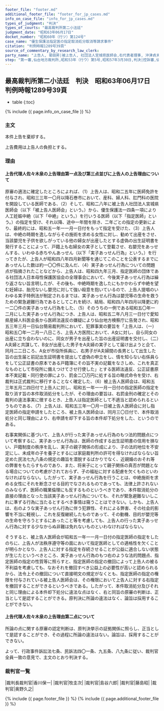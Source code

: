 ```yaml
---
footer_file: "footer.md"
additional_footer_file: "footer_for_jp_cases.md"
info_on_case_file: "info_for_jp_cases.md"
types_of_judgment: "判決"
types_of_courts: "最高裁判所第二小法廷"
judgment_date: "昭和63年06月17日"
docket_number: "昭和60年（行ツ）第124号"
case_name: "優生保護法指定医の指定取消処分取消等請求事件"
citation: "判例時報1289号39頁"
source_of_commentary_by_research_law_clerk:
party_name: "上告人, 菊田昇|被上告人, 社団法人宮城県医師会,右代表者理事, 沖津貞夫,被上告人, 国,右代表者法務大臣, 林田悠紀夫"
step: "第一審,仙台地方裁判所,昭和53年（行ウ）第5号,昭和57年3月30日,判決|控訴審,仙台高等裁判所,昭和57年（行コ）第2号,昭和60年3月29日,判決"
---
```


## 最高裁判所第二小法廷　判決　昭和63年06月17日　判例時報1289号39頁

* table
{:toc}

{% include {{ page.info_on_case_file }}  %}


















### 主文



本件上告を棄却する。

上告費用は上告人の負担とする。





### 理由



#### 上告代理人佐々木泉の上告理由第一点及び第三点並びに上告人の上告理由について

原審の適法に確定したところによれば、（1）上告人は、昭和二五年に医師免許を付与され、昭和三三年一〇月以降石巻市において、産科、婦人科、肛門科の医院を開設している医師である、（2）そして、昭和二八年に被上告人社団法人宮城県医師会（以下「被上告人医師会」という。）から、優生保護法一四条一項により人工妊娠中絶（以下「中絶」という。）を行いうる医師（以下「指定医師」という。）の指定を受け、それ以降、途中一年間を除き、二年ごとの指定の更新により、最終的には、昭和五一年一一月一日付をもって指定を受けた、（3）上告人は、中絶の時期を逸しながらその施術を求める女性に対し、勧めて出産をさせ、当該嬰児を子供を欲しがっている他の婦女が出産したとする虚偽の出生証明書を発行することによって、戸籍上も右婦女の実子として登載させ、右嬰児をあっせんする、いわゆる赤ちやんあっせん（以下「実子あっせん行為」という。）を行ってきたが、上告人が昭和四八年四月新聞等を通じてこのことを公表するまでにあっせんした数は約一〇〇件に及んだ、（4）実子あっせん行為についての問題点が指摘されたことなどから、上告人は、昭和四九年三月、指定医師の団体である社団法人日本母性保護医協会の全理事会において、今後実子あっせん行為は繰り返さない旨言明したが、その後も、中絶時期を逸したにもかかわらず中絶を望む妊婦は、胎児ないし嬰児に対して強い殺意を抱いているので、上告人提唱のいわゆる実子特例法が制定されるまでは、実子あっせん行為は嬰児等の生命を救うための緊急避難行為であるとしてこれを続け、結局、昭和四八年四月以降更に約一二〇件の実子あっせん行為をした、（5）そのうちの一例である昭和五〇年一二月にした実子あっせん行為につき、上告人は、昭和五二年八月三一日付で愛知県産婦人科医会長から医師法違反の嫌疑により仙台地方検察庁に告発され、昭和五三年三月一日仙台簡易裁判所において、犯罪事実の要旨を「上告人は、（一）昭和五〇年一二月一八日ころ、上告人方医院において、A女に対し、自ら同女の出産に立ち会わないのに、同女が男子を出産した旨の出産証明書を交付し、（二）A夫婦と共謀して、B女が出産した男子をA夫婦の実子として届け出ようと企て、同月二二日ころ、A女が市役所係員に、右男子がA夫婦間の長男として出生した旨の出生届と前記出生証明書を提出して虚偽の申立をし、情を知らない右係員らをして公正証書の原本である戸籍簿にその旨不実の記載をなさしめ、これを真正なものとして市役所に備えつけてさせ行使した」とする医師法違反、公正証書原本不実記載・同行使の罪により、罰金二〇万円に処する旨の略式命令を受け、右裁判は正式裁判に移行することなく確定した、（6）被上告人医師会は、昭和五三年五月二四日付で上告人に対し、昭和五一年一一月一日付の指定医師の指定を取り消す旨の本件取消処分をしたが、その理由の要旨は、右罰金刑の確定とその裁判の違法事実に徴するとき、上告人は指定医師として不適当と認められるというものである、（7）上告人は、昭和五三年一〇月一日被上告人医師会に対し指定医師の指定申請をしたところ、被上告人医師会は、同月三〇日付で、本件取消処分と同じ理由により、右申請を却下する旨の本件却下処分をした、というのである。

右事実関係に基づいて、上告人が行った実子あっせん行為のもつ法的問題点について考察するに、実子あっせん行為は、医師の作成する出生証明書の信用を損ない、戸籍制度の秩序を乱し、実子の親子関係の形成により、子の法的地位を不安定にし、未成年の子を養子とするには家庭裁判所の許可を得なければならない旨定めた民法七九八条の規定の趣旨を潜脱するばかりでなく、近親婚のおそれ等の弊害をもたらすものであり、また、将来子にとって親子関係の真否が問題となる場合についての考慮がされておらず、子の福祉に対する配慮を欠くものといわなければならない。したがって、実子あっせん行為を行うことは、中絶施術を求める女性にそれを断念させる目的でなされるものであっても、法律上許されないのみならず、医師の職業倫理にも反するものというべきであり、本件取消処分の直接の理由となった当該実子あっせん行為についても、それが緊急避難ないしこれに準ずる行為に当たるとするべき事情は窺うことはできない。しかも、上告人は、右のような実子あっせん行為に伴う犯罪性、それによる弊害、その社会的影響を不当に軽視し、これを反復継続したものであって、その動機、目的が嬰児等の生命を守ろうとするにあったこと等を考慮しても、上告人の行った実子あっせん行為に対する少なからぬ非難は免れないものといわなければならない。

そうすると、被上告人医師会が昭和五一年一一月一日付の指定医師の指定をしたのちに、上告人が法秩序遵守等の面において指定医師としての適格性を欠くことが明らかとなり、上告人に対する指定を存続させることが公益に適合しない状態が生じたというべきところ、実子あっせん行為のもつ右のような法的問題点、指定医師の指定の性質等に照らすと、指定医師の指定の撤回によって上告人の被る不利益を考慮しても、なおそれを撤回すべき公益上の必要性が高いと認められるから、法令上その撤回について直接明文の規定がなくとも、指定医師の指定の権限を付与されている被上告人医師会は、その権限において上告人に対する右指定を撤回することができるというべきである。したがって、本件取消処分及びそれと同じ理由による本件却下処分に違法な点はなく、右と同旨の原審の判断は、正当として是認することができる。原判決に所論の違法はなく、論旨は採用することができない。

#### 上告代理人佐々木泉の上告理由第二点について

所論の点に関する原審の認定判断は、原判決挙示の証拠関係に照らし、正当として是認することができ、その過程に所論の違法はない。論旨は、採用することができない。

よって、行政事件訴訟法七条、民訴法四〇一条、九五条、八九条に従い、裁判官全員一致の意見で、主文のとおり判決する。

### 裁判官一覧

|裁判長裁判官|香川保一|
|裁判官|牧圭次|
|裁判官|島谷六郎|
|裁判官|藤島昭|
|裁判官|奥野久之|

{% include {{ page.footer_file }}  %}
{% include {{ page.additional_footer_file }}  %}
